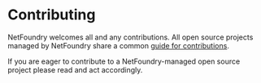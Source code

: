 # Contributing

NetFoundry welcomes all and any contributions. All open source projects managed by NetFoundry share a common
[guide for contributions](https://openziti.github.io/policies/CONTRIBUTING.html).

If you are eager to contribute to a NetFoundry-managed open source project please read and act accordingly.

